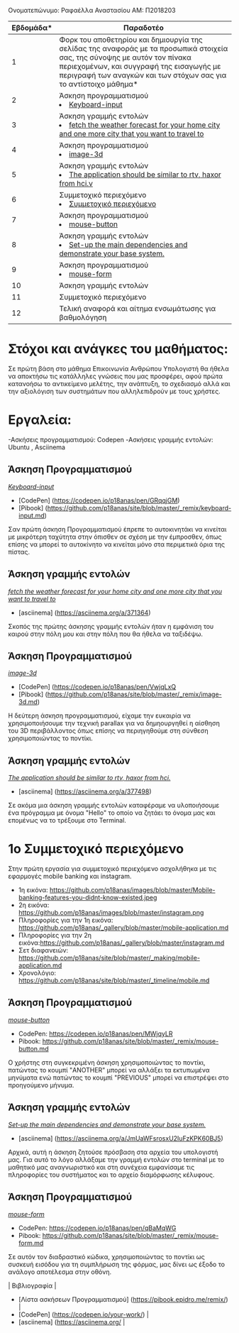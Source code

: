 Ονοματεπώνυμο: Ραφαέλλα Αναστασίου
ΑΜ: Π2018203

| Εβδομάδα* | Παραδοτέο |
| --- | --- |
| 1 | Φορκ του αποθετηρίου και δημιουργία της σελίδας της αναφοράς με τα προσωπικά στοιχεία σας, της σύνοψης με αυτόν τον πίνακα περιεχομένων, και συγγραφή της εισαγωγής με περιγραφή των αναγκών και των στόχων σας για το αντίστοιχο μάθημα* |
| 2 | Άσκηση προγραμματισμού <li><a href="#Keyboard-input"></span> <span class="toctext">Keyboard-input</span></a> |
| 3 | Άσκηση γραμμής εντολών <li><a href="#fetch the weather forecast for your home city and one more city that you want to travel to"></span> <span class="toctext">fetch the weather forecast for your home city and one more city that you want to travel to</span></a> |
| 4 | Άσκηση προγραμματισμού <li><a href="#image-3d"></span> <span class="toctext">image-3d</span></a> |
| 5 | Άσκηση γραμμής εντολών <li><a href="#Τhe application should be similar to rtv, haxor from hci."></span> <span class="toctext">Τhe application should be similar to rtv, haxor from hci.ν</span></a>|
| 6 | Συμμετοχικό περιεχόμενο <li><a href="#Συμμετοχικό περιεχόμενο"></span> <span class="toctext">Συμμετοχικό περιεχόμενο</span></a>|
| 7 | Άσκηση προγραμματισμού <li><a href="#mouse-button"></span> <span class="toctext">mouse-button</span></a> |
| 8 | Άσκηση γραμμής εντολών <li><a href="#Set-up the main dependencies and demonstrate your base system."></span> <span class="toctext">Set-up the main dependencies and demonstrate your base system.</span></a>|
| 9 | Άσκηση προγραμματισμού <li><a href="#mouse-form"></span> <span class="toctext">mouse-form</span></a>|
| 10 | Άσκηση γραμμής εντολών |
| 11 | Συμμετοχικό περιεχόμενο |
| 12 | Τελική αναφορά και αίτημα ενσωμάτωσης για βαθμολόγηση |

# Στόχοι και ανάγκες του μαθήματος:

Σε πρώτη βάση στο μάθημα Επικοινωνία Ανθρώπου Υπολογιστή θα ήθελα να αποκτήσω τις κατάλληλες γνώσεις που μας προσφέρει, αφού πρώτα κατανοήσω το αντικείμενο μελέτης, την ανάπτυξη, το σχεδιασμό αλλά και την αξιολόγιση των συστημάτων που αλληλεπιδρούν με τους χρήστες.

# Εργαλεία:
 -Ασκήσεις προγραμματισμού: Codepen 
 -Ασκήσεις γραμμής εντολών: Ubuntu , Asciinema 
 

<h2><span id="Άσκηση Προγραμματισμού">Άσκηση Προγραμματισμού</span></h2>

<i><a href="https://github.com/p18anas/site/blob/master/_remix/keyboard-input.md" tittle="Keyboard-input">Keyboard-input</a></i> 

* [CodePen] (https://codepen.io/p18anas/pen/GRqqjGM)
* [Pibook] (https://github.com/p18anas/site/blob/master/_remix/keyboard-input.md)

Σαν πρώτη άσκηση Προγραμματισμού έπρεπε το αυτοκινητάκι να κινείται με μικρότερη ταχύτητα στην όπισθεν σε σχέση με την έμπροσθεν, όπως επίσης να μπορεί το αυτοκίνητο να κινείται μόνο στα περιμετικά όρια της πίστας. 

<h2><span id="Άσκηση γραμμής εντολών">Άσκηση γραμμής εντολών</span></h2>

<i><a href="https://asciinema.org/a/371364" tittle="fetch the weather forecast for your home city and one more city that you want to travel to">fetch the weather forecast for your home city and one more city that you want to travel to</a></i>

* [asciinema] (https://asciinema.org/a/371364)

Σκοπός της  πρώτης άσκησης γραμμής εντολών ήταν η εμφάνιση του καιρού στην πόλη μου και στην πόλη που θα ήθελα να ταξιδέψω.

<h2><span id="Άσκηση Προγραμματισμού">Άσκηση Προγραμματισμού</span></h2>

<i><a href="https://github.com/p18anas/site/blob/master/_remix/image-3d.md" tittle="image-3d">image-3d</a></i> 

* [CodePen] (https://codepen.io/p18anas/pen/VwjqLxQ
* [Pibook] (https://github.com/p18anas/site/blob/master/_remix/image-3d.md)

Η δεύτερη άσκηση προγραμματισμού, είχαμε την ευκαιρία να χρησιμοποιήσουμε την τεχνική parallax για να δημηουργηθεί η αίσθηση του 3D περιβάλλοντος όπως επίσης να περιηγηθούμε στη σύνθεση χρησιμοποιώντας το ποντίκι.
 
<h2><span id="Άσκηση γραμμής εντολών">Άσκηση γραμμής εντολών</span></h2>

<i><a href="https://asciinema.org/a/377498" tittle="Τhe application should be similar to rtv, haxor from hci.">Τhe application should be similar to rtv, haxor from hci.</a></i>

* [asciinema] (https://asciinema.org/a/377498)

Σε ακόμα μια άσκηση γραμμής εντολών καταφέραμε να υλοποιήσουμε ένα πρόγραμμα με όνομα "Hello" το οποίο να ζητάει το όνομα μας και επομένως να το τρέξουμε στο Terminal.

# 1ο Συμμετοχικό περιεχόμενο

Στην πρώτη εργασία για συμμετοχικό περιεχόμενο ασχολήθηκα με τις εφαρμογές mobile banking και instagram.
- 1η εικόνα: https://github.com/p18anas/images/blob/master/Mobile-banking-features-you-didnt-know-existed.jpeg
- 2η εικόνα: https://github.com/p18anas/images/blob/master/instagram.png
- Πληροφορίες για την 1η εικόνα: https://github.com/p18anas/_gallery/blob/master/mobile-application.md
- Πληροφορίες για την 2η εικόνα:https://github.com/p18anas/_gallery/blob/master/instagram.md
- Σετ διαφανειών: https://github.com/p18anas/site/blob/master/_making/mobile-application.md
- Χρονολόγιο: https://github.com/p18anas/site/blob/master/_timeline/mobile.md

<h2><span id="Άσκηση Προγραμματισμού">Άσκηση Προγραμματισμού</span></h2>

<i><a href="https://github.com/p18anas/site/blob/master/_remix/mouse-button.md" tittle="mouse-button">mouse-button</a></i>

* CodePen: https://codepen.io/p18anas/pen/MWjqyLR
* Pibook: https://github.com/p18anas/site/blob/master/_remix/mouse-button.md


Ο χρήστης στη συγκεκριμένη άσκηση χρησιμοποιώντας το ποντίκι, πατώντας το κουμπί "ANOTHER" μπορεί να αλλάξει τα εκτυπωμένα μηνύματα ενώ πατώντας το κουμπί "PREVIOUS" μπορεί να επιστρέψει στο προηγούμενο μήνυμα.


<h2><span id="Άσκηση γραμμής εντολών">Άσκηση γραμμής εντολών</span></h2>

<i><a href="https://asciinema.org/a/JmUaWFsrosxU2IuFzKPK60BJ5" tittle="Set-up the main dependencies and demonstrate your base system.">Set-up the main dependencies and demonstrate your base system.</a></i>

* [asciinema] (https://asciinema.org/a/JmUaWFsrosxU2IuFzKPK60BJ5)

Αρχικά, αυτή η άσκηση ζητούσε πρόσβαση στα αρχεία του υπολογιστή μας. Για αυτό το λόγο αλλάξαμε την γραμμή εντολών στο  terminal με το μαθητικό μας αναγνωριστικό και στη συνέχεια εμφανίσαμε τις πληροφορίες του συστήματος και το αρχείο διαμόρφωσης κέλυφους.  

<h2><span id="Άσκηση Προγραμματισμού">Άσκηση Προγραμματισμού</span></h2>

<i><a href="https://github.com/p18anas/site/blob/master/_remix/mouse-form.md" tittle="mouse-form">mouse-form</a></i>

* CodePen: https://codepen.io/p18anas/pen/qBaMqWG
* Pibook: https://github.com/p18anas/site/blob/master/_remix/mouse-form.md

Σε αυτόν τον διαδραστικό κώδικα, χρησιμοποιώντας το ποντίκι ως συσκευή εισόδου για τη συμπλήρωση της φόρμας, μας δίνει ως έξοδο το ανάλογο αποτέλεσμα στην οθόνη.



| Βιβλιογραφία |
* [Λίστα ασκήσεων Προγραμματισμού] (https://pibook.epidro.me/remix/) |
* [CodePen] (https://codepen.io/your-work/) |
* [asciinema] (https://asciinema.org/ |
